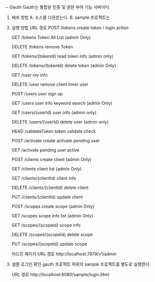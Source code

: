 -- Gauth
Gauth는 통합된 인증 및 권한 부여 기능 서버이다.


1. 배포 방법
    A. 소스를 다운받는다.
    B. sample 프로젝트는


2. 실행 방법
    URL 경로
    POST
    /tokens
    create token / login action

    GET
    /tokens
    Token All List (admin Only)

    DELETE
    /tokens
    remove Token

    GET
    /tokens/{tokenId}
    read token info (admin only)

    DELETE
    /tokens/{tokenId}
    delete token (admin Only)

    GET
    /user
    my info

    DELETE
    /user
    remove client inner user

    POST
    /users
    user sign up

    GET
    /users
    user info keyword search (admin Only)

    GET
    /users/{userId}
    user info (admin only)

    DELETE
    /users/{userId}
    delete user (admin only)

    HEAD
    /validateToken
    token validate check

    POST
    /activate
    create activate pending user

    GET
    /activate
    pending user active

    POST
    /clients
    create client (admin Only)

    GET
    /clients
    client list (admin Only)

    GET
    /clients/{clientId}
    client info

    DELETE
    /clients/{clientId}
    delete client

    PUT
    /clients/{clientId}
    update client

    POST
    /scopes
    create scope (admin Only)

    GET
    /scopes
    scope info list (admin Only)

    GET
    /scopes/{scopeId}
    scope info

    DELETE
    /scopes/{scopeId}
    delete scope

    PUT
    /scopes/{scopeId}
    update scope


    어드민 페이지
    URL 경로
    http://localhost:7979/v1/admin

3. 샘플 로그인 확인
    gauth 프로젝트 하위의 sample 프로젝트를 별도로 실행한다.

    URL 경로
    http://localhost:8080/sample/login.html

